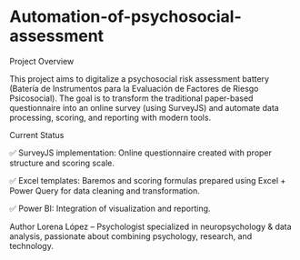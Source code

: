 # Automation-of-psychosocial-assessment
 
Project Overview

This project aims to digitalize a psychosocial risk assessment battery (Batería de Instrumentos para la Evaluación de Factores de Riesgo Psicosocial). The goal is to transform the traditional paper-based questionnaire into an online survey (using SurveyJS) and automate data processing, scoring, and reporting with modern tools.

Current Status

✅ SurveyJS implementation: Online questionnaire created with proper structure and scoring scale.

✅ Excel templates: Baremos and scoring formulas prepared using Excel + Power Query for data cleaning and transformation.

✅ Power BI: Integration of visualization and reporting.



Author
Lorena López – Psychologist specialized in neuropsychology & data analysis, passionate about combining psychology, research, and technology.
